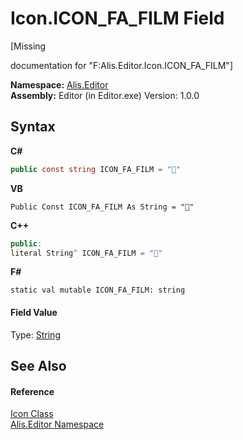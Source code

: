 # Icon.ICON_FA_FILM Field
 

\[Missing <summary> documentation for "F:Alis.Editor.Icon.ICON_FA_FILM"\]

**Namespace:**&nbsp;<a href="b150ade4-39de-a232-5f06-d3cdc1b2c538">Alis.Editor</a><br />**Assembly:**&nbsp;Editor (in Editor.exe) Version: 1.0.0

## Syntax

**C#**<br />
``` C#
public const string ICON_FA_FILM = ""
```

**VB**<br />
``` VB
Public Const ICON_FA_FILM As String = ""
```

**C++**<br />
``` C++
public:
literal String^ ICON_FA_FILM = ""
```

**F#**<br />
``` F#
static val mutable ICON_FA_FILM: string
```


#### Field Value
Type: <a href="https://docs.microsoft.com/dotnet/api/system.string" target="_blank">String</a>

## See Also


#### Reference
<a href="cc0f883c-67f8-f772-c6d7-a60b129f22a7">Icon Class</a><br /><a href="b150ade4-39de-a232-5f06-d3cdc1b2c538">Alis.Editor Namespace</a><br />